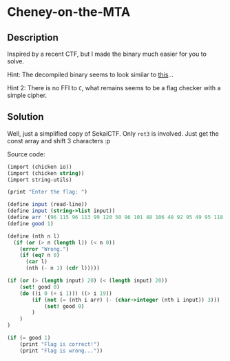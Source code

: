 # Cheney-on-the-MTA

## Description

Inspired by a recent CTF, but I made the binary much easier for you to solve.

Hint: The decompiled binary seems to look similar to [this](https://github.com/project-sekai-ctf/sekaictf-2022/blob/main/reverse/baby-chicken/challenge/chicken)...

Hint 2: There is no FFI to `C`, what remains seems to be a flag checker with a simple cipher.

## Solution

Well, just a simplified copy of SekaiCTF. Only `rot3` is involved. Just get the const array and shift 3 characters :p

Source code:

```scheme
(import (chicken io))
(import (chicken string))
(import string-utils)

(print "Enter the flag: ")

(define input (read-line))
(define input (string->list input))
(define arr '(96 115 96 113 99 120 50 96 101 48 106 48 92 95 49 95 118 91 91 122))
(define good 1)

(define (nth n l)
  (if (or (> n (length l)) (< n 0))
    (error "Wrong.")
    (if (eq? n 0)
      (car l)
      (nth (- n 1) (cdr l)))))

(if (or (> (length input) 20) (< (length input) 20))
	(set! good 0)
	(do ((i 0 (+ i 1))) ((> i 19))
  	    (if (not (= (nth i arr) (- (char->integer (nth i input)) 3)))
		    (set! good 0)
		)
	)
)

(if (= good 1)
	(print "Flag is correct!")
	(print "Flag is wrong..."))
```